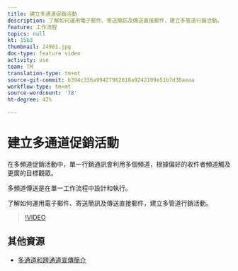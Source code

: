```yaml
---
title: 建立多通道促銷活動
description: 了解如何運用電子郵件、寄送簡訊及傳送直接郵件，建立多管道行銷活動。
feature: 工作流程
topics: null
kt: 1563
thumbnail: 24981.jpg
doc-type: feature video
activity: use
team: TM
translation-type: tm+mt
source-git-commit: b394c336a99427962618a9242109e51b7d30aeaa
workflow-type: tm+mt
source-wordcount: '78'
ht-degree: 42%

---
```



# 建立多通道促銷活動

在多頻道促銷活動中，單一行銷通訊會利用多個頻道，根據偏好的收件者頻道觸及更廣的目標觀眾。

多頻道傳送是在單一工作流程中設計和執行。

了解如何運用電子郵件、寄送簡訊及傳送直接郵件，建立多管道行銷活動。

>[!VIDEO](https://video.tv.adobe.com/v/24981?quality=12)

## 其他資源

* [多通道和跨通道宣傳簡介](/help/orchestrating-campaigns/introduction-to-cross-and-multi-channel-campaigns.md)

